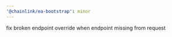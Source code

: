 ```yaml
---
'@chainlink/ea-bootstrap': minor
---
```


fix broken endpoint override when endpoint missing from request

